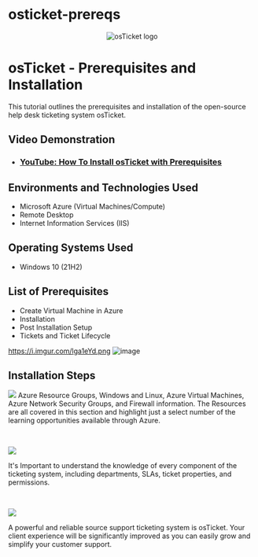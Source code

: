 # osticket-prereqs
<p align="center">
<img src="https://i.imgur.com/Clzj7Xs.png" alt="osTicket logo"/>
</p>

<h1>osTicket - Prerequisites and Installation</h1>
This tutorial outlines the prerequisites and installation of the open-source help desk ticketing system osTicket.<br />


<h2>Video Demonstration</h2>

- ### [YouTube: How To Install osTicket with Prerequisites](https://www.youtube.com)

<h2>Environments and Technologies Used</h2>

- Microsoft Azure (Virtual Machines/Compute)
- Remote Desktop
- Internet Information Services (IIS)

<h2>Operating Systems Used </h2>

- Windows 10</b> (21H2)

<h2>List of Prerequisites</h2>

- Create Virtual Machine in Azure
- Installation
- Post Installation Setup
- Tickets and Ticket Lifecycle

 https://i.imgur.com/lga1eYd.png ![image](https://github.com/smithjacqueline/osticket-prereqs/assets/167359756/9a509421-db9d-4d7e-8510-027fd81a9939)


<h2>Installation Steps</h2>

<p>
<img src=https://i.imgur.com/TPv6EaT.jpeg
<p>
Azure Resource Groups, Windows and Linux, Azure Virtual Machines, Azure Network Security Groups, and Firewall information. The Resources are all covered in this section and highlight just a select number of the learning opportunities available through Azure.
</p>
<br />

<p>
<img src=https://i.imgur.com/ZAqWwMW.jpeg
</p>
<p>
It's Important to understand the knowledge of every component of the ticketing system, including departments, SLAs, ticket properties, and permissions.

</p>
<br />

<p>
<img src=https://i.imgur.com/fXBcMJJ.jpeg
</p>
<p>
A powerful and reliable source support ticketing system is osTicket. Your client experience will be significantly improved as you can easily grow and simplify your customer support.
</p>
<br />

